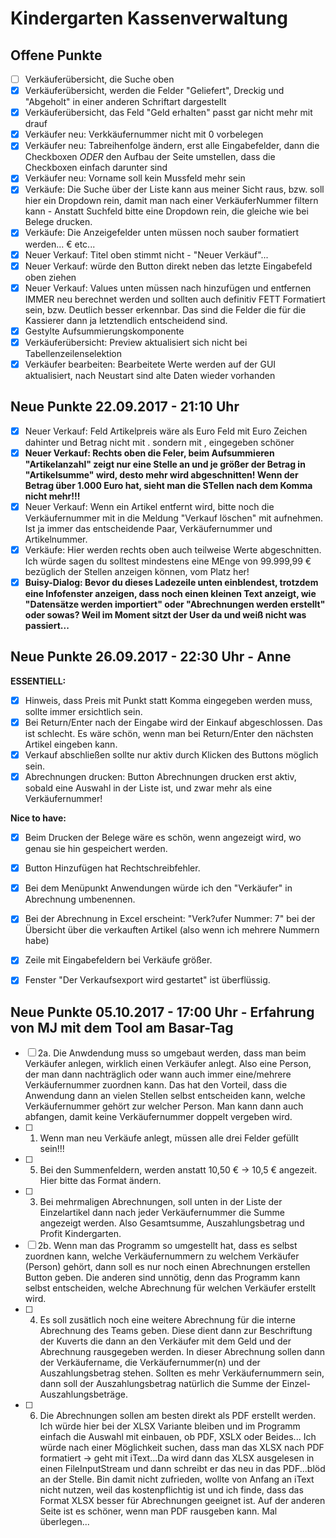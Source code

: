 # Kindergarten Kassenverwaltung

## Offene Punkte

- [ ] Verkäuferübersicht, die Suche oben
- [X] Verkäuferübersicht, werden die Felder "Geliefert", Dreckig und "Abgeholt" in einer anderen Schriftart dargestellt
- [X] Verkäuferübersicht, das Feld "Geld erhalten" passt gar nicht mehr mit drauf
- [X] Verkäufer neu: Verkkäufernummer nicht mit 0 vorbelegen
- [X] Verkäufer neu: Tabreihenfolge ändern, erst alle Eingabefelder, dann die Checkboxen *ODER* den Aufbau der Seite umstellen, dass die Checkboxen einfach darunter sind
- [X] Verkäufer neu: Vorname soll kein Mussfeld mehr sein
- [X] Verkäufe: Die Suche über der Liste kann aus meiner Sicht raus, bzw. soll hier ein Dropdown rein, damit man nach einer VerkäuferNummer filtern kann - Anstatt Suchfeld bitte eine Dropdown rein, die gleiche wie bei Belege drucken.
- [X] Verkäufe:  Die Anzeigefelder unten müssen noch sauber formatiert werden... € etc...
- [X] Neuer Verkauf: Titel oben stimmt nicht - "Neuer Verkäuf"...
- [X] Neuer Verkauf: würde den Button direkt neben das letzte Eingabefeld oben ziehen
- [X] Neuer Verkauf: Values unten müssen nach hinzufügen und entfernen IMMER neu berechnet werden und sollten auch definitiv FETT Formatiert sein, bzw. Deutlich besser erkennbar. Das sind die Felder die für die Kassierer dann ja letztendlich entscheidend sind.
- [X] Gestylte Aufsummierungskomponente
- [X] Verkäuferübersicht: Preview aktualisiert sich nicht bei Tabellenzeilenselektion
- [X] Verkäufer bearbeiten: Bearbeitete Werte werden auf der GUI aktualisiert, nach Neustart sind alte Daten wieder vorhanden

## Neue Punkte 22.09.2017 - 21:10 Uhr
- [X] Neuer Verkauf: Feld Artikelpreis wäre als Euro Feld mit Euro Zeichen dahinter und Betrag nicht mit . sondern mit , eingegeben schöner
- [X] **Neuer Verkauf: Rechts oben die Feler, beim Aufsummieren "Artikelanzahl" zeigt nur eine Stelle an und je größer der Betrag in "Artikelsumme" wird, desto mehr wird abgeschnitten! Wenn der Betrag über 1.000 Euro hat, sieht man die STellen nach dem Komma nicht mehr!!!**
- [X] Neuer Verkauf: Wenn ein Artikel entfernt wird, bitte noch die Verkäufernummer mit in die Meldung "Verkauf löschen" mit aufnehmen. Ist ja immer das entscheidende Paar, Verkäufernummer und Artikelnummer.
- [X] Verkäufe: Hier werden rechts oben auch teilweise Werte abgeschnitten. Ich würde sagen du solltest mindestens eine MEnge von 99.999,99 € bezüglich der Stellen anzeigen können, vom Platz her!
- [X]  **Buisy-Dialog: Bevor du dieses Ladezeile unten einblendest, trotzdem eine Infofenster anzeigen, dass noch einen kleinen Text anzeigt, wie "Datensätze werden importiert" oder "Abrechnungen werden erstellt" oder sowas? Weil im Moment sitzt der User da und weiß nicht was passiert...**

## Neue Punkte 26.09.2017 - 22:30 Uhr - Anne
**ESSENTIELL:**
- [X] Hinweis, dass Preis mit Punkt statt Komma eingegeben werden muss, sollte immer ersichtlich sein.
- [X] Bei Return/Enter nach der Eingabe wird der Einkauf abgeschlossen. Das ist schlecht. Es wäre schön, wenn man bei Return/Enter den nächsten Artikel eingeben kann.
- [X] Verkauf abschließen sollte nur aktiv durch Klicken des Buttons möglich sein.
- [X] Abrechnungen drucken: Button Abrechnungen drucken erst aktiv, sobald eine Auswahl in der Liste ist, und zwar mehr als eine Verkäufernummer!

**Nice to have:**
- [X] Beim Drucken der Belege wäre es schön, wenn angezeigt wird, wo genau sie hin gespeichert werden.
- [X] Button Hinzufügen hat Rechtschreibfehler.
- [X] Bei dem Menüpunkt Anwendungen würde ich den "Verkäufer" in Abrechnung umbenennen.
- [X] Bei der Abrechnung in Excel erscheint: "Verk?ufer Nummer: 7" bei der Übersicht über die verkauften Artikel (also wenn ich mehrere Nummern habe)
- [X] Zeile mit Eingabefeldern bei Verkäufe größer.
- [X] Fenster "Der Verkaufsexport wird gestartet" ist überflüssig.


## Neue Punkte 05.10.2017 - 17:00 Uhr - Erfahrung von MJ mit dem Tool am Basar-Tag
- [ ] 2a. Die Anwdendung muss so umgebaut werden, dass man beim Verkäufer anlegen, wirklich einen Verkäufer anlegt. Also eine Person, der man dann nachträglich oder wann auch immer eine/mehrere Verkäufernummer zuordnen kann. Das hat den Vorteil, dass die Anwendung dann an vielen Stellen selbst entscheiden kann, welche Verkäufernummer gehört zur welcher Person. Man kann dann auch abfangen, damit keine Verkäufernummer doppelt vergeben wird.
- [ ] 1. Wenn man neu Verkäufe anlegt, müssen alle drei Felder gefüllt sein!!!
- [ ] 5. Bei den Summenfeldern, werden anstatt 10,50 € -> 10,5 € angezeit. Hier bitte das Format ändern.
- [ ] 3. Bei mehrmaligen Abrechnungen, soll unten in der Liste der Einzelartikel dann nach jeder Verkäufernummer die Summe angezeigt werden. Also Gesamtsumme, Auszahlungsbetrag und Profit Kindergarten.
- [ ] 2b. Wenn man das Programm so umgestellt hat, dass es selbst zuordnen kann, welche Verkäufernummern zu welchem Verkäufer (Person) gehört, dann soll es nur noch einen Abrechnungen erstellen Button geben. Die anderen sind unnötig, denn das Programm kann selbst entscheiden, welche Abrechnung für welchen Verkäufer erstellt wird.
- [ ] 4. Es soll zusätlich noch eine weitere Abrechnung für die interne Abrechnung des Teams geben. Diese dient dann zur Beschriftung der Kuverts die dann an den Verkäufer mit dem Geld und der Abrechnung rausgegeben werden. In dieser Abrechnung sollen dann der Verkäufername, die Verkäufernummer(n) und der Auszahlungsbetrag stehen. Sollten es mehr Verkäufernummern sein, dann soll der Auszahlungsbetrag natürlich die Summe der Einzel-Auszahlungsbeträge.
- [ ] 6. Die Abrechnungen sollen am besten direkt als PDF erstellt werden. Ich würde hier bei der XLSX Variante bleiben und im Programm einfach die Auswahl mit einbauen, ob PDF, XSLX oder Beides... Ich würde nach einer Möglichkeit suchen, dass man das XLSX nach PDF formatiert -> geht mit iText...Da wird dann das XLSX ausgelesen in einen FileInputStream und dann schreibt er das neu in das PDF...blöd an der Stelle. Bin damit nicht zufrieden, wollte von Anfang an iText nicht nutzen, weil das kostenpflichtig ist und ich finde, dass das Format XLSX besser für Abrechnungen geeignet ist. Auf der anderen Seite ist es schöner, wenn man PDF rausgeben kann. Mal überlegen...
